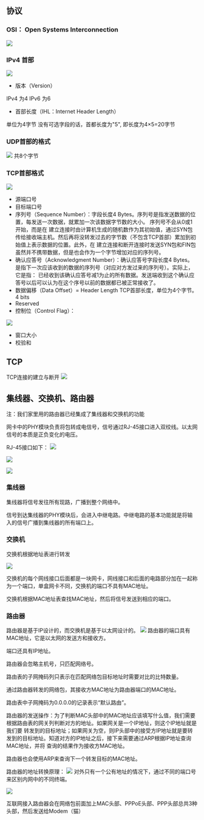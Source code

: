 
## 协议
### OSI： Open Systems Interconnection
![](.TCP_IP_Learning_notes_2/9d6dc3b3.png)

### IPv4 首部
![](.TCP_IP_Learning_notes_2/6ee2a61c.png)

- 版本（Version）

IPv4 为4
IPv6 为6
  
- 首部长度（IHL：Internet Header Length）

单位为4字节
没有可选字段的话，首都长度为"5", 即长度为4×5=20字节

### UDP首部的格式
![](.TCP_IP_Learning_notes_2/4b55f601.png)
共8个字节

### TCP首部格式
![](.TCP_IP_Learning_notes_2/db9428a0.png)
- 源端口号
- 目标端口号
- 序列号（Sequence Number）：字段长度4 Bytes。序列号是指发送数据的位置，每发送一次数据，就累加一次该数据字节数的大小。  序列号不会从0或1开始，而是在
建立连接时由计算机生成的随机数作为其初始值，通过SYN包传给接收端主机。然后再将没转发过去的字节数（不包含TCP首部）累加到初始值上表示数据的位置。此外，在
  建立连接和断开连接时发送SYN包和FIN包虽然并不携带数据，但是也会作为一个字节增加对应的序列号。
- 确认应答号（Acknowledgment Number）：确认应答号字段长度4 Bytes。是指下一次应该收到的数据的序列号（对应对方发过来的序列号）。实际上，它是指：
已经收到该确认应答号减1为止的所有数据。发送端收到这个确认应答号以后可以认为在这个序号以前的数据都已被正常接收了。
- 数据偏移（Data Offset）= Header Length TCP首部长度，单位为4个字节。4 bits
- Reserved
- 控制位（Control Flag）： 

![](.TCP_IP_Learning_notes_2/8a1533a8.png)

- 窗口大小
- 校验和
  
## TCP
TCP连接的建立与断开
![](.TCP_IP_Learning_notes_2/a07f9406.png)


## 集线器、交换机、路由器
注：我们家里用的路由器已经集成了集线器和交换机的功能

网卡中的PHY模块负责将包转成电信号，信号通过RJ-45接口进入双绞线。以太网信号的本质是正负变化的电压。

RJ-45接口如下：
![](.TCP_IP_Learning_notes_2/RJ-45.png)

![](.TCP_IP_Learning_notes_2/5aeef461.png)

![](.TCP_IP_Learning_notes_2/38b700ac.png)

### 集线器
集线器将信号发往所有现路，广播到整个网络中。

信号到达集线器的PHY模块后，会进入中继电路。中继电路的基本功能就是将输入的信号广播到集线器的所有端口上。

### 交换机
交换机根据地址表进行转发

![](.TCP_IP_Learning_notes_2/9cdc5ae5.png)

交换机的每个网线接口后面都是一块网卡，网线接口和后面的电路部分加在一起称为一个端口，单盒网卡不同，交换机的端口不具有MAC地址。

交换机根据MAC地址表查找MAC地址，然后将信号发送到相应的端口。

### 路由器
路由器是基于IP设计的，而交换机是基于以太网设计的。
![](.TCP_IP_Learning_notes_2/65e54b6e.png)
路由器的端口具有MAC地址，它是以太网的发送方和接收方。

端口还具有IP地址。

路由器会忽略主机号，只匹配网络号。

路由表的子网掩码列只表示在匹配网络包目标地址时需要对比的比特数量。

通过路由器转发的网络包，其接收方MAC地址为路由器端口的MAC地址。

路由表中子网掩码为0.0.0.0的记录表示“默认路由”。

路由器的发送操作：为了判断MAC头部中的MAC地址应该填写什么值，我们需要根据路由表的网关列判断对方的地址。如果网关是一个IP地址，则这个IP地址就是我们要
转发到的目标地址；如果网关为空，则IP头部中的接受方IP地址就是要转发到的目标地址。知道对方的IP地址之后，接下来需要通过ARP根据IP地址查询MAC地址，并将
查询的结果作为接收方MAC地址。

路由器也会使用ARP来查询下一个转发目标的MAC地址。

路由器的地址转换原理：
![](.TCP_IP_Learning_notes_2/d539145f.png)
对外只有一个公有地址的情况下，通过不同的端口号来区别内网中的不同终端。

![](.TCP_IP_Learning_notes_2/7b1809fb.png)

互联网接入路由器会在网络包前面加上MAC头部、PPPoE头部、PPP头部总共3种头部，然后发送给Modem（猫）



